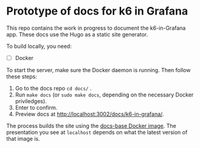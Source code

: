 # Prototype of docs for k6 in Grafana

This repo contains the work in progress to document the k6-in-Grafana app.
These docs use the Hugo as a static site generator.

To build locally, you need:
- [ ] Docker

To start the server, make sure the Docker daemon is running.
Then follow these steps:
1. Go to the docs repo `cd docs/` . 
1. Run `make docs` (or `sudo make docs`, depending on the necessary Docker priviledges). 
1. Enter to confirm.
1. Preview docs at [http://localhost:3002/docs/k6-in-grafana/](http://localhost:3002/docs/k6-in-grafana/).

The process builds the site using the [docs-base Docker image](https://hub.docker.com/r/grafana/docs-base).
The presentation you see at `localhost` depends on what the latest version of that image is.

